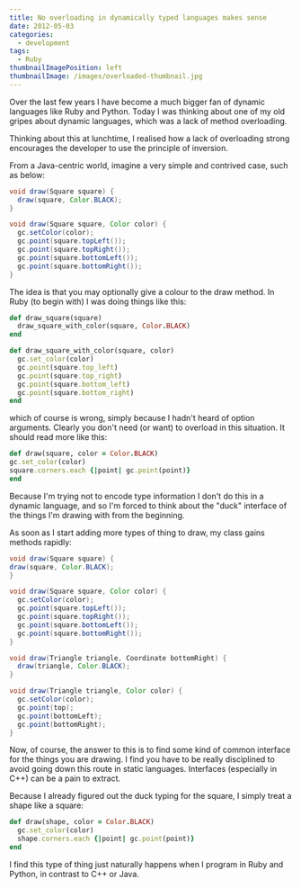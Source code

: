 ```yaml
---
title: No overloading in dynamically typed languages makes sense
date: 2012-05-03
categories:
  - development
tags:
  - Ruby
thumbnailImagePosition: left
thumbnailImage: /images/overloaded-thumbnail.jpg
---
```


Over the last few years I have become a much bigger fan of dynamic languages like Ruby and Python. Today I was thinking about one of my old gripes about dynamic languages, which was a lack of method overloading.

<!--more-->

Thinking about this at lunchtime, I realised how a lack of overloading strong encourages the developer to use the principle of inversion.

From a Java-centric world, imagine a very simple and contrived case, such as below:

```java
void draw(Square square) {
  draw(square, Color.BLACK);
}

void draw(Square square, Color color) {
  gc.setColor(color);
  gc.point(square.topLeft());
  gc.point(square.topRight());
  gc.point(square.bottomLeft());
  gc.point(square.bottomRight());
}
```

The idea is that you may optionally give a colour to the draw method. In Ruby (to begin with) I was doing things like this:

```ruby
def draw_square(square)
  draw_square_with_color(square, Color.BLACK)
end

def draw_square_with_color(square, color)
  gc.set_color(color)
  gc.point(square.top_left)
  gc.point(square.top_right)
  gc.point(square.bottom_left)
  gc.point(square.bottom_right)
end
```

which of course is wrong, simply because I hadn't heard of option arguments. Clearly you don't need (or want) to overload in this situation. It should read more like this:

```ruby
def draw(square, color = Color.BLACK)
gc.set_color(color)
square.corners.each {|point| gc.point(point)}
end
```

Because I'm trying not to encode type information I don't do this in a dynamic language, and so I'm forced to think about the "duck" interface of the things I'm drawing with from the beginning.

As soon as I start adding more types of thing to draw, my class gains methods rapidly:

```java
void draw(Square square) {
draw(square, Color.BLACK);
}

void draw(Square square, Color color) {
  gc.setColor(color);
  gc.point(square.topLeft());
  gc.point(square.topRight());
  gc.point(square.bottomLeft());
  gc.point(square.bottomRight());
}

void draw(Triangle triangle, Coordinate bottomRight) {
  draw(triangle, Color.BLACK);
}

void draw(Triangle triangle, Color color) {
  gc.setColor(color);
  gc.point(top);
  gc.point(bottomLeft);
  gc.point(bottomRight);
}
```

Now, of course, the answer to this is to find some kind of common interface for the things you are drawing. I find you have to be really disciplined to avoid going down this route in static languages. Interfaces (especially in C++) can be a pain to extract.

Because I already figured out the duck typing for the square, I simply treat a shape like a square:

```ruby
def draw(shape, color = Color.BLACK)
  gc.set_color(color)
  shape.corners.each {|point| gc.point(point)}
end
```

I find this type of thing just naturally happens when I program in Ruby and Python, in contrast to C++ or Java.


